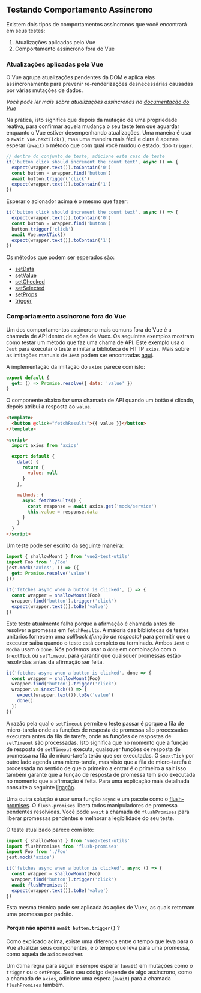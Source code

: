 ## Testando Comportamento Assíncrono

Existem dois tipos de comportamentos assíncronos que você encontrará em seus testes:

1. Atualizações aplicadas pelo Vue
2. Comportamento assíncrono fora do Vue

### Atualizações aplicadas pela Vue

O Vue agrupa atualizações pendentes da DOM e aplica elas assincronamente para prevenir re-renderizações desnecessárias causadas por várias mutações de dados.

_Você pode ler mais sobre atualizações assíncronas na [documentação do Vue](https://vuejs.org/v2/guide/reactivity.html#Async-Update-Queue)_

Na prática, isto significa que depois da mutação de uma propriedade reativa, para confirmar aquela mudança o seu teste tem que aguardar enquanto o Vue estiver desempenhando atualizações.
Uma maneira é usar o `await Vue.nextTick()`, mas uma maneira mais fácil e clara é apenas esperar (`await`) o método que com qual você mudou o estado, tipo `trigger`.

```js
// dentro do conjunto de teste, adicione este caso de teste
it('button click should increment the count text', async () => {
  expect(wrapper.text()).toContain('0')
  const button = wrapper.find('button')
  await button.trigger('click')
  expect(wrapper.text()).toContain('1')
})
```

Esperar o acionador acima é o mesmo que fazer:

```js
it('button click should increment the count text', async () => {
  expect(wrapper.text()).toContain('0')
  const button = wrapper.find('button')
  button.trigger('click')
  await Vue.nextTick()
  expect(wrapper.text()).toContain('1')
})
```

Os métodos que podem ser esperados são:

- [setData](../api/wrapper/README.md#o-método-setdata)
- [setValue](../api/wrapper/README.md#o-método-setvalue)
- [setChecked](../api/wrapper/README.md#o-método-setchecked)
- [setSelected](../api/wrapper/README.md#o-método-setselected)
- [setProps](../api/wrapper/README.md#o-método-setprops)
- [trigger](../api/wrapper/README.md#o-método-trigger)

### Comportamento assíncrono fora do Vue

Um dos comportamentos assíncrono mais comuns fora de Vue é a chamada de API dentro de ações de Vuex. Os seguintes exemplos mostram como testar um método que faz uma chama de API. Este exemplo usa o `Jest` para executar o teste e imitar a biblioteca de HTTP `axios`. Mais sobre as imitações manuais de `Jest` podem ser encontradas [aqui](https://jestjs.io/docs/en/manual-mocks.html#content).

A implementação da imitação do `axios` parece com isto:

```js
export default {
  get: () => Promise.resolve({ data: 'value' })
}
```

O componente abaixo faz uma chamada de API quando um botão é clicado, depois atribui a resposta ao `value`.

```html
<template>
  <button @click="fetchResults">{{ value }}</button>
</template>

<script>
  import axios from 'axios'

  export default {
    data() {
      return {
        value: null
      }
    },

    methods: {
      async fetchResults() {
        const response = await axios.get('mock/service')
        this.value = response.data
      }
    }
  }
</script>
```

Um teste pode ser escrito da seguinte maneira:

```js
import { shallowMount } from 'vue2-test-utils'
import Foo from './Foo'
jest.mock('axios', () => ({
  get: Promise.resolve('value')
}))

it('fetches async when a button is clicked', () => {
  const wrapper = shallowMount(Foo)
  wrapper.find('button').trigger('click')
  expect(wrapper.text()).toBe('value')
})
```

Este teste atualmente falha porque a afirmação é chamada antes de resolver a promessa em `fetchResults`. A maioria das bibliotecas de testes unitários fornecem uma _callback (função de resposta)_ para permitir que o executor saiba quando o teste está completo ou terminado. Ambos `Jest` e `Mocha` usam o `done`. Nós podemos usar o `done` em combinação com o `$nextTick` ou `setTimeout` para garantir que quaisquer promessas estão resolvidas antes da afirmação ser feita.

```js
it('fetches async when a button is clicked', done => {
  const wrapper = shallowMount(Foo)
  wrapper.find('button').trigger('click')
  wrapper.vm.$nextTick(() => {
    expect(wrapper.text()).toBe('value')
    done()
  })
})
```

A razão pela qual o `setTimeout` permite o teste passar é porque a fila de micro-tarefa onde as funções de resposta de promessa são processadas executam antes da fila de tarefa, onde as funções de respostas de `setTimeout` são processadas. Isto significa que no momento que a função de resposta de `setTimeout` executa, quaisquer funções de resposta de promessa na fila de micro-tarefa terão que ser executadas. O `$nextTick` por outro lado agenda uma micro-tarefa, mas visto que a fila de micro-tarefa é processada no sentido de que o primeiro a entrar é o primeiro a sair isso também garante que a função de resposta de promessa tem sido executada no momento que a afirmação é feita. Para uma explicação mais detalhada consulte a seguinte [ligação](https://jakearchibald.com/2015/tasks-microtasks-queues-and-schedules/).

Uma outra solução é usar uma função `async` e um pacote como o [flush-promises](https://www.npmjs.com/package/flush-promises). O `flush-promises` libera todos manipuladores de promessa pendentes resolvidas. Você pode `await` a chamada de `flushPromises` para liberar promessas pendentes e melhorar a legibilidade do seu teste.

O teste atualizado parece com isto:

```js
import { shallowMount } from 'vue2-test-utils'
import flushPromises from 'flush-promises'
import Foo from './Foo'
jest.mock('axios')

it('fetches async when a button is clicked', async () => {
  const wrapper = shallowMount(Foo)
  wrapper.find('button').trigger('click')
  await flushPromises()
  expect(wrapper.text()).toBe('value')
})
```

Esta mesma técnica pode ser aplicada às ações de Vuex, as quais retornam uma promessa por padrão.

#### Porquê não apenas `await button.trigger()` ?

Como explicado acima, existe uma diferença entre o tempo que leva para o Vue atualizar seus componentes, e o tempo que leva para uma promessa, como aquela de `axios` resolver.

Um ótima regra para seguir é sempre esperar (`await`) em mutações como o `trigger` ou o `setProps`.
Se o seu código depende de algo assíncrono, como a chamada de `axios`, adicione uma espera (`await`) para a chamada `flushPromises` também.
